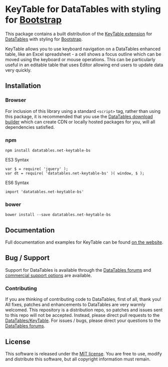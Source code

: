 # KeyTable for DataTables with styling for [Bootstrap](https://getbootstrap.com/docs/3.3/)

This package contains a built distribution of the [KeyTable extension](https://datatables.net/extensions/KeyTable) for [DataTables](https://datatables.net/) with styling for [Bootstrap](https://getbootstrap.com/docs/3.3/).

KeyTable allows you to use keyboard navigation on a DataTables enhanced table, like an Excel spreadsheet - a cell shows a focus outline which can be moved using the keyboard or mouse operations. This can be particularly useful in an editable table that uses Editor allowing end users to update data very quickly.


## Installation

### Browser

For inclusion of this library using a standard `<script>` tag, rather than using this package, it is recommended that you use the [DataTables download builder](//datatables.net/download) which can create CDN or locally hosted packages for you, will all dependencies satisfied.

### npm

```
npm install datatables.net-keytable-bs
```

ES3 Syntax
```
var $ = require( 'jquery' );
var dt = require( 'datatables.net-keytable-bs' )( window, $ );
```

ES6 Syntax
```
import 'datatables.net-keytable-bs'
```

### bower

```
bower install --save datatables.net-keytable-bs
```



## Documentation

Full documentation and examples for KeyTable can be found [on the website](https://datatables.net/extensions/keytable).


## Bug / Support

Support for DataTables is available through the [DataTables forums](//datatables.net/forums) and [commercial support options](//datatables.net/support) are available.


### Contributing

If you are thinking of contributing code to DataTables, first of all, thank you! All fixes, patches and enhancements to DataTables are very warmly welcomed. This repository is a distribution repo, so patches and issues sent to this repo will not be accepted. Instead, please direct pull requests to the [DataTables/KeyTable](http://github.com/DataTables/KeyTable). For issues / bugs, please direct your questions to the [DataTables forums](//datatables.net/forums).


## License

This software is released under the [MIT license](//datatables.net/license). You are free to use, modify and distribute this software, but all copyright information must remain.

